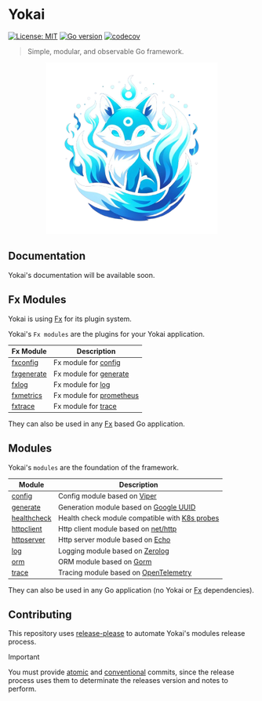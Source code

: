 # Yokai

[![License: MIT](https://img.shields.io/badge/License-MIT-blue.svg)](https://opensource.org/licenses/MIT)
[![Go version](https://img.shields.io/badge/Go-1.20-blue)](https://go.dev/)
[![codecov](https://codecov.io/gh/ankorstore/yokai/graph/badge.svg?token=ghUBlFsjhR)](https://codecov.io/gh/ankorstore/yokai)

> Simple, modular, and observable Go framework.

<p align="center">
  <img src="docs/images/yokai.png" width="350" height="350" />
</p>

## Documentation

Yokai's documentation will be available soon.

## Fx Modules

Yokai is using [Fx](https://github.com/uber-go/fx) for its plugin system.

Yokai's `Fx modules` are the plugins for your Yokai application.

| Fx Module                | Description                                                             |
|--------------------------|-------------------------------------------------------------------------|
| [fxconfig](fxconfig)     | Fx module for [config](config)                                          |
| [fxgenerate](fxgenerate) | Fx module for [generate](generate)                                      |
| [fxlog](fxlog)           | Fx module for [log](log)                                                |
| [fxmetrics](fxmetrics)   | Fx module for [prometheus](https://github.com/prometheus/client_golang) |
| [fxtrace](fxtrace)       | Fx module for [trace](trace)                                            |

They can also be used in any [Fx](https://github.com/uber-go/fx) based Go application.

## Modules

Yokai's `modules` are the foundation of the framework.

| Module                     | Description                                                                                                                                             |
|----------------------------|---------------------------------------------------------------------------------------------------------------------------------------------------------|
| [config](config)           | Config module based on [Viper](https://github.com/spf13/viper)                                                                                          |
| [generate](generate)       | Generation module based on [Google UUID](https://github.com/google/uuid)                                                                                |
| [healthcheck](healthcheck) | Health check module compatible with [K8s probes](https://kubernetes.io/docs/tasks/configure-pod-container/configure-liveness-readiness-startup-probes/) |
| [httpclient](httpclient)   | Http client module based on [net/http](https://pkg.go.dev/net/http)                                                                                     |
| [httpserver](httpserver)   | Http server module based on [Echo](https://echo.labstack.com/)                                                                                          |
| [log](log)                 | Logging module based on [Zerolog](https://github.com/rs/zerolog)                                                                                        |
| [orm](orm)                 | ORM module based on [Gorm](https://gorm.io/)                                                                                                            |
| [trace](trace)             | Tracing module based on [OpenTelemetry](https://github.com/open-telemetry/opentelemetry-go)                                                             |

They can also be used in any Go application (no Yokai or [Fx](https://github.com/uber-go/fx) dependencies).

## Contributing

This repository uses [release-please](https://github.com/googleapis/release-please) to automate Yokai's modules release process.

> [!IMPORTANT]
> You must provide [atomic](https://en.wikipedia.org/wiki/Atomic_commit#Revision_control) and [conventional](https://www.conventionalcommits.org/en/v1.0.0/) commits, since the release process uses them to determinate the releases version and notes to perform.

